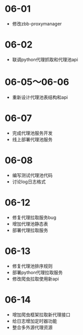 # 06-01
+ 修改zbb-proxymanager

# 06-02
+ 联调python代理抓取和代理池api

# 06-05～06-06
+ 重新设计代理池表结构和api

# 06-07
+ 完成代理池服务开发
+ 线上部署代理池服务

# 06-08
+ 编写测试代理池代码
+ 讨论log日志格式

# 06-12
+ 修复代理拉取服务bug
+ 增加代理池静态表
+ 部署代理拉取服务

# 06-13
+ 修复代理池排序规则
+ 部署python代理拉取服务
+ 修改爬虫拉取使用新api

# 06-14
+ 增加爬虫框架拉取新代理接口
+ 给日志增加定时器功能
+ 整合多外源代理资源
